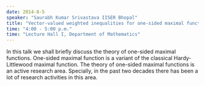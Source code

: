```yaml
---
date: 2014-8-5
speaker: "Saurabh Kumar Srivastava IISER Bhopal"
title: "Vector-valued weighted inequalities for one-sided maximal functions"
time: "4:00 - 5:00 p.m." 
time: "Lecture Hall I, Department of Mathematics"
---
```

In this talk we shall briefly discuss the theory of one-sided maximal functions. One-sided maximal function is a variant of the classical Hardy-Littlewood maximal function. The theory of one-sided maximal functions is an active research area. Specially, in the past two decades there has been a lot of research activities in this area.
